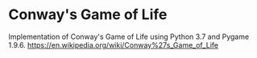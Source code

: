 # Conway's Game of Life

Implementation of Conway's Game of Life using Python 3.7 and Pygame 1.9.6.
https://en.wikipedia.org/wiki/Conway%27s_Game_of_Life

